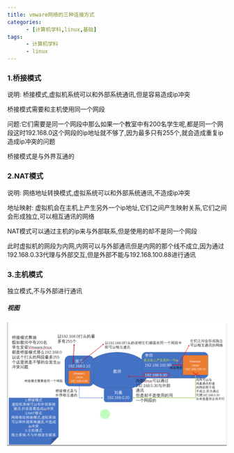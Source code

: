 ```yaml
---
title: vmware网络的三种连接方式
categories: 
      - [计算机学科,linux,基础]
tags:
      - 计算机学科
      - linux
---
```


### 1.桥接模式

说明: 桥接模式,虚拟机系统可以和外部系统通讯,但是容易造成ip冲突

桥接模式需要和主机使用同一个网段

问题:它们需要是同一个网段中那么如果一个教室中有200名学生呢,都是同一个网段这时192.168.0这个网段的ip地址就不够了,因为最多只有255个,就会造成重复ip造成ip冲突的问题

桥接模式是与外界互通的

### 2.NAT模式

说明: 网络地址转换模式,虚拟系统可以和外部系统通讯,不造成ip冲突

地址映射: 虚拟机会在主机上产生另外一个ip地址,它们之间产生映射关系,它们之间会形成独立,可以相互通讯的网络

NAT模式可以通过主机的ip来与外部联系,但是使用的却不是同一个网段

此时虚拟机的网段为内网,内网可以与外部通讯但是内网的那个线不成立,因为通过192.168.0.33代理与外部交互,但是外部不能与192.168.100.88进行通讯

### 3.主机模式

独立模式,不与外部进行通讯

##### 视图

![image-20230106002750581](https://raw.githubusercontent.com/PigPigLetsGo/imeages/master/image-20230106002750581.png)